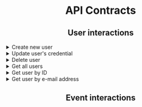 <b>
    <h1 align="center"> API Contracts </h1>
</b>

<b>
    <h2 align="center"> User interactions </h2>
</b>

<details>
    <summary> Create new user </summary>
    <p> Request example (POST to <i>APPLICATION_URL/users</i>):
    <pre>
    {
        "forename":"UserFirstName",
    	"surname":"UserLastName",
    	"email":"user.email@mail.com",
    	"token":"phone_token_for_push"
    }
    </pre>
    <p> Success response example:
    <pre>
    HTTP Status: 201
    {
        "id": "5850038a444482331830ecfe",
        "forename": "UserFirstName",
        "surname": "UserLastName",
        "email": "user.email@mail.com",
        "token": "phone_token_for_push"
    }
    </pre>
    <p> Unsuccess response example:
    <pre>
    HTTP Status: 409 (Conflict)
    {
        "message": "Rejected. User with given email address has already been registered"
    }
    </pre>
</details>

<details>
    <summary> Update user's credential </summary>
    <p> <b>WARNING:</b> if one or more field stay the same, need to send it too
    <p> Request example (PATCH to <i>APPLICATION_URL/users/id/{id}</i>):
    <pre>
    {
        "id":"5850038a444482331830ecfe",
        "forename":"UserFirstName",
        "surname":"UserLastName",
        "email":"new.user.email@mail.com",
        "token":"phone_token_for_push"
    }
    </pre>
    <p> Successful request example:
    <pre>
    HTTP Status: 200
    {
        "id":"5850038a444482331830ecfe",
        "forename":"UserFirstName",
        "surname":"UserLastName",
        "email":"new.user.email@mail.com",
        "token":"phone_token_for_push"
    }
    </pre>
</details>

<details>
    <summary> Delete user </summary>
    <p> Request example (DELETE to <i>APPLICATION_URL/users/{id}</i>):
    <pre>
    {
        
    }
    </pre>
</details>

<details>
    <summary> Get all users </summary>
    <p> Request: GET to <i>APPLICATION_URL/users</i>
    <p> Response example:
    <pre>
    </pre>
</details>

<details>
    <summary> Get user by ID </summary>
    <p> Request: GET to <i>APPLICATION_URL/users/{id}</i>
    <p> Response example:
    <pre>
    </pre>
</details>

<details>
    <summary> Get user by e-mail address </summary>
    <p> Request: GET to <i>APPLICATION_URL/users/email/{email}</i>
    <p> Response example:
    <pre>
    </pre>
</details>

<b>
    <h2 align="center">Event interactions</h2>
</b>